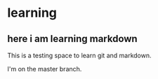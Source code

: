 # learning

## here i am learning markdown

This is a testing space to learn git and markdown.

I'm on the master branch.